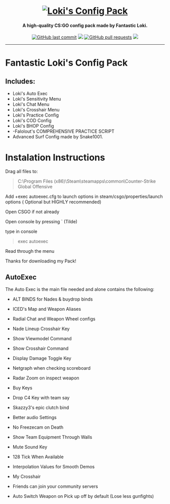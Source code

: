 <h1 align="center">
    <br>
    <a href="https://codeload.github.com/TheFantasticLoki/Loki-s-Auto-Exec-Pack/zip/Initial?token=AGNE2YEDDK7TRTOBMQN5EM27IA4FE"><img src="" alt="Loki's Config Pack"></a>
</h1>

<h4 align="center">A high-quality CS:GO config pack made by Fantastic Loki.</h4>

<p align="center">
    <a href="https://github.com/TheFantasticLoki/Loki-s-Auto-Exec-Pack/commits/master">
    <img src="https://img.shields.io/github/last-commit/TheFantasticLoki/Loki-s-Auto-Exec-Pack.svg?style=flat-square&logo=github&logoColor=white"
         alt="GitHub last commit"></a>
    <a href="https://github.com/TheFantasticLoki/Loki-s-Auto-Exec-Pack/issues">
    <img src="https://img.shields.io/github/issues/TheFantasticLoki/Loki-s-Auto-Exec-Pack.svg?style=flat-square&logo=github&logoColor=white"></a>
    <a href="https://github.com/TheFantasticLoki/Loki-s-Auto-Exec-Pack/pulls">
    <img src="https://img.shields.io/github/issues-pr-raw/TheFantasticLoki/Loki-s-Auto-Exec-Pack.svg?style=flat-square&logo=github&logoColor=white"
         alt="GitHub pull requests"></a>
    <a href="https://github.com/TheFantasticLoki/Loki-s-Auto-Exec-Pack/stargazers">
    <img src="https://img.shields.io/github/stars/TheFantasticLoki/Loki-s-Auto-Exec-Pack"></a>
</p>


---
# Fantastic Loki's Config Pack

## Includes:
- Loki's Auto Exec
- Loki's Sensitivity Menu
- Loki's Chat Menu
- Loki's Crosshair Menu
- Loki's Practice Config
- Loki's COD Config
- Loki's BHOP Config
- -Falolout's COMPREHENSIVE PRACTICE SCRIPT
- Advanced Surf Config made by Snake1001.

# Instalation Instructions

Drag all files to:
> C:\Program Files (x86)\Steam\steamapps\common\Counter-Strike Global Offensive

Add +exec autoexec.cfg to launch options in steam/csgo/properties/launch options ( Optional but HIGHLY recommended)

Open CSGO if not already

Open console by pressing ` (Tilde)

type in console
>exec autoexec

Read through the menu

Thanks for downloading my Pack!

## AutoExec

The Auto Exec is the main file needed and alone contains the following:

- ALT BINDS for Nades & buydrop binds

- ICED's Map and Weapon Aliases

- Radial Chat and Weapon Wheel configs

- Nade Lineup Crosshair Key

- Show Viewmodel Command

- Show Crosshair Command

- Display Damage Toggle Key

- Netgraph when checking scoreboard

- Radar Zoom on inspect weapon

- Buy Keys

- Drop C4 Key with team say

- Skazzy3's epic clutch bind

- Better audio Settings

- No Freezecam on Death

- Show Team Equipment Through Walls

- Mute Sound Key

- 128 Tick When Available

- Interpolation Values for Smooth Demos

- My Crosshair

- Friends can join your community servers

- Auto Switch Weapon on Pick up off by default (Lose less gunfights)